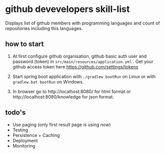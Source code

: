 # github devevelopers skill-list
Displays list of github members with programming languages and count of repositories including this languages.

## how to start
 1. At first configure github organisation, github basic auth user and password (token) in `src/main/resources/application.yml` . Get your github access token here https://github.com/settings/tokens

 2. Start spring boot application with `./gradlew bootRun` on Linux or with `gradlew.bat bootRun` on Windows.

 3. In browser go to http://localhost:8080/ for html format or http://localhost:8080/knowledge for json format.

## todo's
* Use paging (only first result page is using now)
* Testing
* Persistence + Caching
* Deployment
* Monitoring